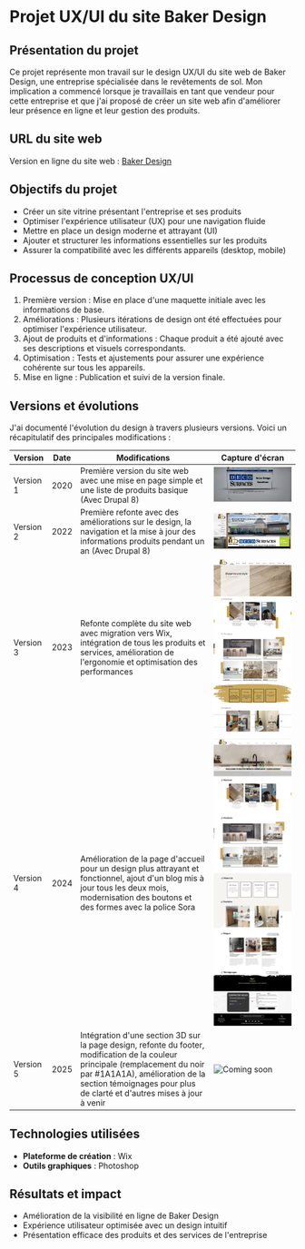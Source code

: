 # Projet UX/UI du site Baker Design

## Présentation du projet

Ce projet représente mon travail sur le design UX/UI du site web de Baker Design, une entreprise spécialisée dans le revêtements de sol. Mon implication a commencé lorsque je travaillais en tant que vendeur pour cette entreprise et que j'ai proposé de créer un site web afin d'améliorer leur présence en ligne et leur gestion des produits.

## URL du site web

Version en ligne du site web : [Baker Design](https://www.baker-design.ca/)

## Objectifs du projet

- Créer un site vitrine présentant l'entreprise et ses produits
- Optimiser l'expérience utilisateur (UX) pour une navigation fluide
- Mettre en place un design moderne et attrayant (UI)
- Ajouter et structurer les informations essentielles sur les produits
- Assurer la compatibilité avec les différents appareils (desktop, mobile)

## Processus de conception UX/UI

1. Première version : Mise en place d'une maquette initiale avec les informations de base.
2. Améliorations : Plusieurs itérations de design ont été effectuées pour optimiser l'expérience utilisateur.
3. Ajout de produits et d'informations : Chaque produit a été ajouté avec ses descriptions et visuels correspondants.
4. Optimisation : Tests et ajustements pour assurer une expérience cohérente sur tous les appareils.
5. Mise en ligne : Publication et suivi de la version finale.

## Versions et évolutions

J'ai documenté l'évolution du design à travers plusieurs versions. Voici un récapitulatif des principales modifications :

| Version | Date | Modifications | Capture d'écran |
|---------|------|---------------|-----------------|
| Version 1 | 2020 | Première version du site web avec une mise en page simple et une liste de produits basique (Avec Drupal 8)| ![Version 1](before/2019_Home.jpg) |
| Version 2 | 2022 | Première refonte avec des améliorations sur le design, la navigation et la mise à jour des informations produits pendant un an (Avec Drupal 8)| ![Version 2](before/2021_Home.png) |
| Version 3 | 2023 | Refonte complète du site web avec migration vers Wix, intégration de tous les produits et services, amélioration de l'ergonomie et optimisation des performances | ![Version 3](Home/2023_Home.png) |
| Version 4 | 2024 | Amélioration de la page d'accueil pour un design plus attrayant et fonctionnel, ajout d'un blog mis à jour tous les deux mois, modernisation des boutons et des formes avec la police Sora | ![Version 4](Home/2024_Home.png) |
| Version 5 | 2025 | Intégration d'une section 3D sur la page design, refonte du footer, modification de la couleur principale (remplacement du noir par #1A1A1A), amélioration de la section témoignages pour plus de clarté et d'autres mises à jour à venir | ![Coming soon]() |


## Technologies utilisées

- **Plateforme de création** : Wix
- **Outils graphiques** : Photoshop

## Résultats et impact

- Amélioration de la visibilité en ligne de Baker Design
- Expérience utilisateur optimisée avec un design intuitif
- Présentation efficace des produits et des services de l'entreprise
